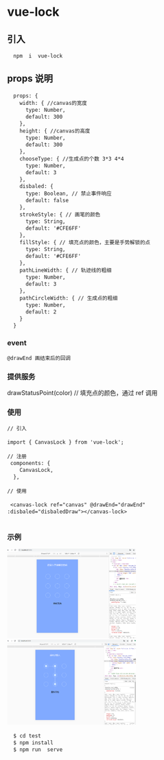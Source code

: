 # vue-lock

## 引入

```
  npm  i  vue-lock
```

## props 说明

```
  props: {
    width: { //canvas的宽度
      type: Number,
      default: 300
    },
    height: { //canvas的高度
      type: Number,
      default: 300
    },
    chooseType: { //生成点的个数 3*3 4*4
      type: Number,
      default: 3
    },
    disbaled: {
      type: Boolean, // 禁止事件响应
      default: false
    },
    strokeStyle: { // 画笔的颜色
      type: String,
      default: '#CFE6FF'
    },
    fillStyle: { // 填充点的颜色，主要是手势解锁的点
      type: String,
      default: '#CFE6FF'
    },
    pathLineWidth: { // 轨迹线的粗细
      type: Number,
      default: 3
    },
    pathCircleWidth: { // 生成点的粗细
      type: Number,
      default: 2
    }
  }
```

### event

```
@drawEnd 画结束后的回调
```

### 提供服务

drawStatusPoint(color) // 填充点的颜色，通过 ref 调用

### 使用

```
// 引入

import { CanvasLock } from 'vue-lock';

// 注册
 components: {
    CanvasLock,
  },

// 使用

 <canvas-lock ref="canvas" @drawEnd="drawEnd" :disbaled="disbaledDraw"></canvas-lock>


```

### 示例

<img style="width:300px" src='./test/src/assets/imgs/test.png'>
<br>
<img style="width:300px" src='./test/src/assets/imgs/test2.png'>

```
  $ cd test
  $ npm install
  $ npm run  serve
```

